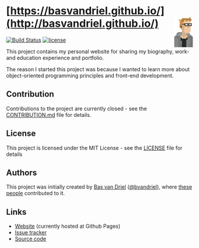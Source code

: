 # [https://basvandriel.github.io/](http://basvandriel.github.io/) <img src="var/public/assets/images/profile-pictures/profile-picture-pixelated.png" height="10%" width="10%" align="right" />
[![Build Status](https://travis-ci.org/basvandriel/WWW.svg?branch=master)](https://travis-ci.org/basvandriel/WWW)
[![license](https://img.shields.io/github/license/basvandriel/WWW.svg)](LICENSE.md)

This project contains my personal website for sharing my biography, work- and education experience and portfolio.

The reason I started this project was because I wanted to learn more about object-oriented programming principles and front-end development.

## Contribution
Contributions to the project are currently closed - see the [CONTRIBUTION.md](CONTRIBUTION.md) file for details.

## License

This project is licensed under the MIT License - see the [LICENSE](LICENSE.md) file for details

## Authors
This project was initially created by [Bas van Driel](https://github.com/basvandriel "GitHub page") ([@bvandriel](https://twitter.com/bvandriel "Twitter page")), where [these people](https://github.com/basvandriel/WWW/graphs/contributors) contributed to it.

## Links

* [Website](http://basvandriel.github.io/) (currently hosted at Github Pages)
* [Issue tracker](https://github.com/basvandriel/basvandriel.nl/issues)
* [Source code](https://github.com/basvandriel/basvandriel.nl)
